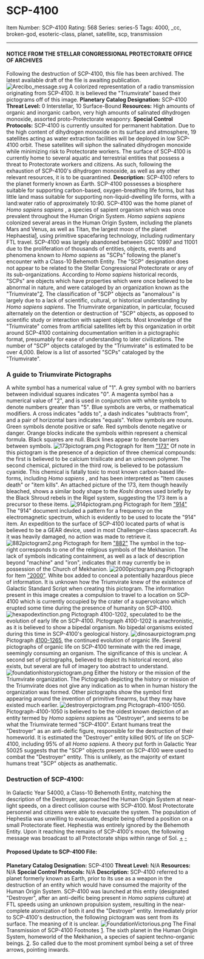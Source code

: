 # SCP-4100
Item Number: SCP-4100
Rating: 568
Series: series-5
Tags: 4000, _cc, broken-god, esoteric-class, planet, satellite, scp, transmission

---

#### NOTICE FROM THE STELLAR CONGRESSIONAL PROTECTORATE OFFICE OF ARCHIVES
Following the destruction of SCP-4100, this file has been archived. The latest available draft of the file is awaiting publication.
![Arecibo_message.svg](https://upload.wikimedia.org/wikipedia/commons/5/55/Arecibo_message.svg)
A colorized representation of a radio transmission originating from SCP-4100. It is believed the "Triumvirate" based their pictograms off of this image.
**Planetary Catalog Designation:** SCP-4100
**Threat Level:** 0 Interstellar, 10 Surface-Bound
**Resources:** High amounts of organic and inorganic carbon, very high amounts of salinated dihydrogen monoxide, assorted proto-Protectorate weaponry.
**Special Control Protocols:** SCP-4100 is currently unsuited for permanent habitation. Due to the high content of dihydrogen monoxide on its surface and atmosphere, 19 satellites acting as water extraction facilities will be deployed in low SCP-4100 orbit. These satellites will siphon the salinated dihydrogen monoxide while minimizing risk to Protectorate workers.
The surface of SCP-4100 is currently home to several aquatic and terrestrial entities that possess a threat to Protectorate workers and citizens. As such, following the exhaustion of SCP-4100's dihydrogen monoxide, as well as any other relevant resources, it is to be quarantined.
**Description:** SCP-4100 refers to the planet formerly known as Earth. SCP-4100 possesses a biosphere suitable for supporting carbon-based, oxygen-breathing life forms, but has little land mass suitable for supporting non-liquid-dwelling life forms, with a land:water ratio of approximately 10:90.
SCP-4100 was the home planet of _Homo sapiens sapiens_ , a species of sapient organism which was once prevalent throughout the Human Origin System. _Homo sapiens sapiens_ colonized several areas in the Human Origin System, including the planets Mars and Venus, as well as Titan, the largest moon of the planet Hephaestia[1](javascript:;), using primitive spacefaring technology, including rudimentary FTL travel.
SCP-4100 was largely abandoned between GSC 10997 and 11001 due to the proliferation of thousands of entities, objects, events and phenomena known to _Homo sapiens_ as "SCPs" following the planet's encounter with a Class-10 Behemoth Entity. The "SCP" designation does not appear to be related to the Stellar Congressional Protectorate or any of its sub-organizations.
According to _Homo sapiens_ historical records, "SCPs" are objects which have properties which were once believed to be abnormal in nature, and were cataloged by an organization known as the "Triumvirate"[2](javascript:;). The classification of "SCP" objects as "anomalous" is largely due to a lack of scientific, cultural, or historical understanding by _Homo sapiens sapiens_. The Triumvirate organization, in particular, focused alternately on the detention or destruction of "SCP" objects, as opposed to scientific study or interaction with sapient objects.
Most knowledge of the "Triumvirate" comes from artificial satellites left by this organization in orbit around SCP-4100 containing documentation written in a pictographic format, presumably for ease of understanding to later civilizations. The number of "SCP" objects cataloged by the "Triumvirate" is estimated to be over 4,000.
Below is a list of assorted "SCPs" cataloged by the "Triumvirate".
### A guide to Triumvirate Pictographs
A white symbol has a numerical value of "1". A grey symbol with no barriers between individual squares indicates "0".
A magenta symbol has a numerical value of "2", and is used in conjunction with white symbols to denote numbers greater than "5".
Blue symbols are verbs, or mathematical modifiers. A cross indicates "adds to", a dash indicates "subtracts from", and a pair of horizontal bars indicates "equals".
Yellow symbols are nouns.
Green symbols denote positive or safe.
Red symbols denote negative or danger.
Orange blocks indicate the symbols within represent a chemical formula.
Black squares are null. Black lines appear to denote barriers between symbols.
![173pictogram.png](https://scp-wiki.wdfiles.com/local--files/scp-4100/173pictogram.png)
Pictograph for Item ["173"](http://scp-wiki.wikidot.com/scp-173)
Of note in this pictogram is the presence of a depiction of three chemical compounds: the first is believed to be calcium trisilicate and an unknown polymer. The second chemical, pictured in the third row, is believed to be potassium cyanide. This chemical is fatally toxic to most known carbon-based life-forms, including _Homo sapiens_ , and has been interpreted as "Item causes death" or "item kills".
An attached picture of the 173, item though heavily bleached, shows a similar body shape to the _Koshi_ drones used briefly by the Black Shroud rebels in the Rigel system, suggesting the 173 item is a precursor to these items.
![914pictogram.png](https://scp-wiki.wdfiles.com/local--files/scp-4100/914pictogram.png)
Pictograph for Item ["914"](http://scp-wiki.wikidot.com/scp-914)
The "914" document included a pattern for a frequency on the electromagnetic spectrum, which is evidently to be used to locate the "914" item. An expedition to the surface of SCP-4100 located parts of what is believed to be a GEAR device, used in most Challenger-class spacecraft. As it was heavily damaged, no action was made to retrieve it.
![882pictogram2.png](https://scp-wiki.wdfiles.com/local--files/scp-4100/882pictogram2.png)
Pictograph for Item ["882"](http://scp-wiki.wikidot.com/scp-882)
The symbol in the top-right corresponds to one of the religious symbols of the Mekhanion. The lack of symbols indicating containment, as well as a lack of description beyond "machine" and "iron", indicates that it may currently be in possession of the Church of Mekhanion.
![2000pictogram.png](https://scp-wiki.wdfiles.com/local--files/scp-4100/2000pictogram.png)
Pictograph for Item ["2000"](http://scp-wiki.wikidot.com/scp-2000). White box added to conceal a potentially hazardous piece of information.
It is unknown how the Triumvirate knew of the existence of Galactic Standard Script when creating this pictogram. The information present in this image creates a compulsion to travel to a location on SCP-4100 which is currently occupied by the crater of a supervolcano which erupted some time during the presence of humanity on SCP-4100.
![hexapodextinction.png](https://scp-wiki.wdfiles.com/local--files/scp-4100/hexapodextinction.png)
Pictograph 4100-1202, speculated to be the evolution of early life on SCP-4100.
Pictograph 4100-1202 is anachronistic, as it is believed to show a bipedal organism. No bipedal organisms existed during this time in SCP-4100's geological history.
![dinosaurpictogram.png](https://scp-wiki.wdfiles.com/local--files/scp-4100/dinosaurpictogram.png)
Pictograph [4100-1265](http://scp-wiki.wikidot.com/scp-1265), the continued evolution of organic life.
Several pictographs of organic life on SCP-4100 terminate with the red image, seemingly consuming an organism. The significance of this is unclear. A second set of pictographs, believed to depict its historical record, also exists, but several are full of imagery too abstract to understand.
![foundationhistorypictogram.png](https://scp-wiki.wdfiles.com/local--files/scp-4100/foundationhistorypictogram.png)
Either the history or the mission of the Triumvirate organization.
The Pictograph depicting the history or mission of the Triumvirate does not give any indication as to when in human history the organization was formed. Other pictographs show the symbol first appearing around the invention of primitive firearms, but they may have existed much earlier.
![destroyerpictogram.png](https://scp-wiki.wdfiles.com/local--files/scp-4100/destroyerpictogram.png)
Pictograph-4100-1050.
Pictograph-4100-1050 is believed to be the oldest known depiction of an entity termed by _Homo sapiens sapiens_ as "Destroyer", and seems to be what the Triumvirate termed "SCP-4100". Extant humans treat the "Destroyer" as an anti-deific figure, responsible for the destruction of their homeworld. It is estimated the "Destroyer" entity killed 90% of life on SCP-4100, including 95% of all _Homo sapiens_.
A theory put forth in Galactic Year 50025 suggests that the "SCP" objects present on SCP-4100 were used to combat the "Destroyer" entity. This is unlikely, as the majority of extant humans treat "SCP" objects as anathematic.
### Destruction of SCP-4100:
In Galactic Year 54000, a Class-10 Behemoth Entity, matching the description of the Destroyer, approached the Human Origin System at near-light speeds, on a direct collision course with SCP-4100. Most Protectorate personnel and citizens were able to evacuate the system. The population of Hephestia was unwilling to evacuate, despite being offered a position on a small Protectorate fleet. Hephestia was entirely ignored by the Behemoth Entity.
Upon it reaching the remains of SCP-4100's moon, the following message was broadcast to all Protectorate ships within range of Sol.
[+](javascript:;)
[-](javascript:;)
#### Proposed Update to SCP-4100 File:
**Planetary Catalog Designation:** SCP-4100
**Threat Level:** N/A
**Resources:** N/A
**Special Control Protocols:** N/A
**Description:** SCP-4100 referred to a planet formerly known as Earth, prior to its use as a weapon in the destruction of an entity which would have consumed the majority of the Human Origin System. SCP-4100 was launched at this entity (designated "Destroyer", after an anti-deific being present in _Homo sapiens_ culture) at FTL speeds using an unknown propulsion system, resulting in the near-complete atomization of both it and the "Destroyer" entity.
Immediately prior to SCP-4100's destruction, the following pictogram was sent from its surface. The meaning of it is unclear.
![FoundationVictorious.png](https://scp-wiki.wdfiles.com/local--files/scp-4100/FoundationVictorious.png)
The Final Transmission of SCP-4100
Footnotes
[1](javascript:;). The sixth planet in the Human Origin System, homeworld of the Mekhanion, a species of sapient techno-organic beings.
[2](javascript:;). So called due to the most prominent symbol being a set of three arrows, pointing inwards.